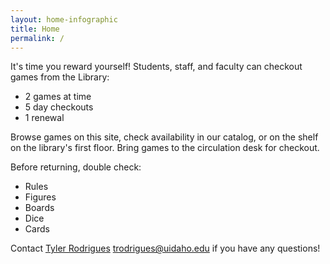 ```yaml
---
layout: home-infographic
title: Home
permalink: /
---
```


It's time you reward yourself! 
Students, staff, and faculty can checkout games from the Library:

- 2 games at time
- 5 day checkouts
- 1 renewal

Browse games on this site, check availability in our catalog, or on the shelf on the library's first floor.
Bring games to the circulation desk for checkout.

Before returning, double check:

- Rules
- Figures
- Boards
- Dice
- Cards

Contact [Tyler Rodrigues](https://www.lib.uidaho.edu/about/people/trodrigues.html) <trodrigues@uidaho.edu> if you have any questions!


